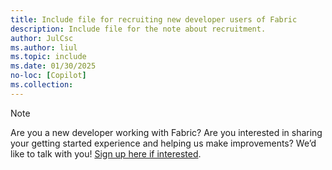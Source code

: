 ```yaml
---
title: Include file for recruiting new developer users of Fabric
description: Include file for the note about recruitment.
author: JulCsc
ms.author: liul
ms.topic: include
ms.date: 01/30/2025
no-loc: [Copilot]
ms.collection: 
---
```


> [!NOTE]
> Are you a new developer working with Fabric? Are you interested in sharing your getting started experience and helping us make improvements? We’d like to talk with you! [Sign up here if interested](https://aka.ms/FabricGettingStartedFeedbackDoc?wt.mc_id=onboardingresearch_includes_content_cnl_learncomm).
